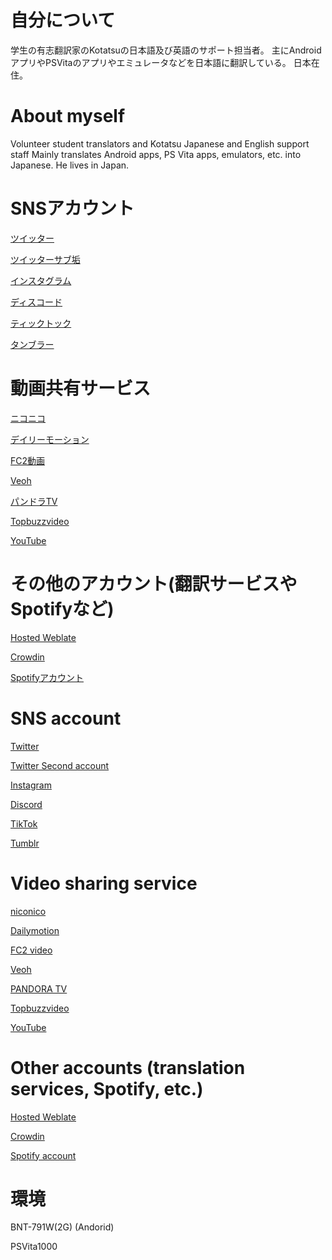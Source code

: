 # 自分について 
学生の有志翻訳家のKotatsuの日本語及び英語のサポート担当者。
主にAndroidアプリやPSVitaのアプリやエミュレータなどを日本語に翻訳している。
日本在住。


# About myself
Volunteer student translators and Kotatsu Japanese and English support staff
Mainly translates Android apps, PS Vita apps, emulators, etc. into Japanese.
He lives in Japan.

# SNSアカウント
[ツイッター](https://mobile.twitter.com/newplicyvimeo2)

[ツイッターサブ垢](https://mobile.twitter.com/newplicyvimeo)

[インスタグラム](https://www.instagram.com/kuragehime641/)

[ディスコード](https://discord.com/users/627076512482590731)

[ティックトック](https://www.tiktok.com/@princesskaigetsu)

[タンブラー](https://kuragehimeplicy.tumblr.com/)

# 動画共有サービス

[ニコニコ](https://www.nicovideo.jp/user/95240708)

[デイリーモーション](https://www.dailymotion.com/dm_f07e9dc5933e5396e37b203bef0bcf15)

[FC2動画](https://video.fc2.com/account/63104161)

[Veoh](https://www.veoh.com/users/kuragehimeniconico)

[パンドラTV](http://jp.channel.pandora.tv/channel/video.ptv?ch_userid=kurage223&ref=ch&lot=mytop)

[Topbuzzvideo](https://www.topbuzz.com/user/6741381479979828230/publish)

[YouTube](https://www.youtube.com/channel/UC3eXbZnRGDSH1ADxm9_7iLA)

# その他のアカウント(翻訳サービスやSpotifyなど)

[Hosted Weblate](https://hosted.weblate.org/user/kuragehimekurara1/)  

[Crowdin](https://crowdin.com/profile/kuragehimekurara1)

[Spotifyアカウント](https://open.spotify.com/user/6sypf2uehf86m8q3k6mxtqeke?si=s-NxUEBiSYyWRcgsQBaTMA&utm_source=copy-link)

# SNS account
[Twitter](https://mobile.twitter.com/newplicyvimeo2)

[Twitter Second account](https://mobile.twitter.com/newplicyvimeo)

[Instagram](https://www.instagram.com/kuragehime641/)

[Discord](https://discord.com/users/627076512482590731)

[TikTok](https://www.tiktok.com/@princesskaigetsu)

[Tumblr](https://kuragehimeplicy.tumblr.com/)

# Video sharing service

[niconico](https://www.nicovideo.jp/user/95240708)

[Dailymotion](https://www.dailymotion.com/dm_f07e9dc5933e5396e37b203bef0bcf15)

[FC2 video](https://video.fc2.com/account/63104161)

[Veoh](https://www.veoh.com/users/kuragehimeniconico)

[PANDORA TV](http://jp.channel.pandora.tv/channel/video.ptv?ch_userid=kurage223&ref=ch&lot=mytop)

[Topbuzzvideo](https://www.topbuzz.com/user/6741381479979828230/publish)

[YouTube](https://www.youtube.com/channel/UC3eXbZnRGDSH1ADxm9_7iLA)

# Other accounts (translation services, Spotify, etc.)

[Hosted Weblate](https://hosted.weblate.org/user/kuragehimekurara1/)  

[Crowdin](https://crowdin.com/profile/kuragehimekurara1)

[Spotify account](https://open.spotify.com/user/6sypf2uehf86m8q3k6mxtqeke?si=s-NxUEBiSYyWRcgsQBaTMA&utm_source=copy-link)

# 環境

BNT-791W(2G)  (Andorid)

PSVita1000

